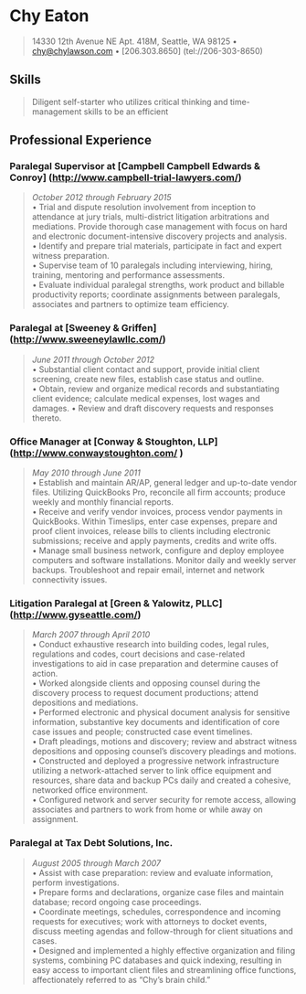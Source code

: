 # Chy Eaton
> 14330 12th Avenue NE Apt. 418M, Seattle, WA  98125 • <chy@chylawson.com> • [206.303.8650] (tel://206-303-8650)

## Skills
> Diligent self-starter who utilizes critical thinking and time-management skills to be an efficient 

## Professional Experience
### **Paralegal Supervisor** at [Campbell Campbell Edwards & Conroy] (http://www.campbell-trial-lawyers.com/)
> *October 2012 through February 2015*  
• Trial and dispute resolution involvement from inception to attendance at jury trials, multi-district litigation arbitrations and mediations. Provide thorough case management with focus on hard and electronic document-intensive discovery projects and analysis.  
• Identify and prepare trial materials, participate in fact and expert witness preparation.   
• Supervise team of 10 paralegals including interviewing, hiring, training, mentoring and performance assessments.  
• Evaluate individual paralegal strengths, work product and billable productivity reports; coordinate assignments between paralegals, associates and partners to optimize team efficiency.

### **Paralegal** at [Sweeney & Griffen] (http://www.sweeneylawllc.com/)
> *June 2011 through October 2012*  
• Substantial client contact and support, provide initial client screening, create new files, establish case status and outline.  
• Obtain, review and organize medical records and substantiating client evidence; calculate medical expenses, lost wages and damages. • Review and draft discovery requests and responses thereto.  

### **Office Manager** at [Conway & Stoughton, LLP] (http://www.conwaystoughton.com/ )
> *May 2010 through June 2011*   
• Establish and maintain AR/AP, general ledger and up-to-date vendor files. Utilizing QuickBooks Pro, reconcile all firm accounts; produce weekly and monthly financial reports.  
• Receive and verify vendor invoices, process vendor payments in QuickBooks. Within Timeslips, enter case expenses, prepare and proof client invoices, release bills to clients including electronic submissions; receive and apply payments, credits and write offs.  
• Manage small business network, configure and deploy employee computers and software installations. Monitor daily and weekly server backups. Troubleshoot and repair email, internet and network connectivity issues.  

### **Litigation Paralegal** at [Green & Yalowitz, PLLC] (http://www.gyseattle.com/)
> *March 2007 through April 2010*   
• Conduct exhaustive research into building codes, legal rules, regulations and codes, court decisions and case-related investigations to aid in case preparation and determine causes of action.  
• Worked alongside clients and opposing counsel during the discovery process to request document productions; attend depositions and mediations.  
• Performed electronic and physical document analysis for sensitive information, substantive key documents and identification of core case issues and people; constructed case event timelines.  
• Draft pleadings, motions and discovery; review and abstract witness depositions and opposing counsel’s discovery pleadings and motions.  
• Constructed and deployed a progressive network infrastructure utilizing a network-attached server to link office equipment and resources, share data and backup PCs daily and created a cohesive, networked office environment.  
• Configured network and server security for remote access, allowing associates and partners to work from home or while away on assignment.  

### **Paralegal** at Tax Debt Solutions, Inc.
> *August 2005 through March 2007*   
• Assist with case preparation: review and evaluate information, perform investigations.  
• Prepare forms and declarations, organize case files and maintain database; record ongoing case proceedings.  
• Coordinate meetings, schedules, correspondence and incoming requests for executives; work with attorneys to docket events, discuss meeting agendas and follow-through for client situations and cases.  
• Designed and implemented a highly effective organization and filing systems, combining PC databases and quick indexing, resulting in easy access to important client files and streamlining office functions, affectionately referred to as “Chy’s brain child.”  
